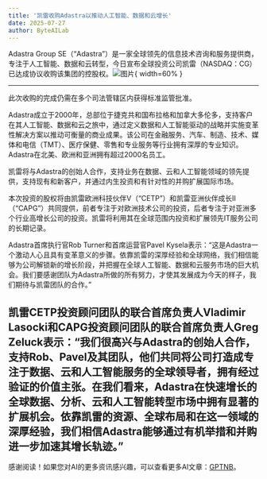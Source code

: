 ```yaml
---
title: '凯雷收购Adastra以推动人工智能、数据和云增长'
date: 2025-07-27
author: ByteAILab
---
```


Adastra Group SE（“Adastra”）是一家全球领先的信息技术咨询和服务提供商，专注于人工智能、数据和云转型，今日宣布全球投资公司凯雷（NASDAQ：CG）已达成协议收购该集团的控股权。![图片](https://ai-techpark.com/wp-content/uploads/Carlyle-Acquires.jpg){ width=60% }

---
此次收购的完成仍需在多个司法管辖区内获得标准监管批准。

Adastra成立于2000年，总部位于捷克共和国布拉格和加拿大多伦多，支持客户在其人工智能、数据和云之旅中，通过定义数据和人工智能驱动的战略并实施变革性解决方案以推动可衡量的商业成果。该公司在金融服务、汽车、制造、技术、媒体和电信（TMT）、医疗保健、零售和专业服务等行业拥有深厚的专业知识。Adastra在北美、欧洲和亚洲拥有超过2000名员工。

凯雷将与Adastra的创始人合作，支持业务在数据、云和人工智能领域的领先提供，支持现有和新客户，并通过内生投资和有针对性的并购扩展国际市场。

本次投资的股权将由凯雷欧洲科技伙伴V（“CETP”）和凯雷亚洲伙伴成长II（“CAPG”）共同提供，前者专注于对欧洲技术公司的投资，后者专注于对亚洲多个行业高增长公司的投资。凯雷将利用其在全球范围内投资和扩展领先IT服务公司的长期记录。

Adastra首席执行官Rob Turner和首席运营官Pavel Kysela表示：“这是Adastra一个激动人心且具有变革意义的步骤。依靠凯雷的深厚经验和全球网络，我们相信能够为公司解锁新的增长阶段，并把握在全球人工智能、数据和云服务市场的巨大机会。我们要感谢团队为Adastra所做的所有努力，才使其发展成为今天的样子，我们期待与凯雷团队的合作。”

凯雷CETP投资顾问团队的联合首席负责人Vladimir Lasocki和CAPG投资顾问团队的联合首席负责人Greg Zeluck表示：“我们很高兴与Adastra的创始人合作，支持Rob、Pavel及其团队，他们共同将公司打造成专注于数据、云和人工智能服务的全球领导者，拥有经过验证的价值主张。在我们看来，Adastra在快速增长的全球数据、分析、云和人工智能转型市场中拥有显著的扩展机会。依靠凯雷的资源、全球布局和在这一领域的深厚经验，我们相信Adastra能够通过有机举措和并购进一步加速其增长轨迹。”
---
感谢阅读！如果您对AI的更多资讯感兴趣，可以查看更多AI文章：[GPTNB](https://gptnb.com)。